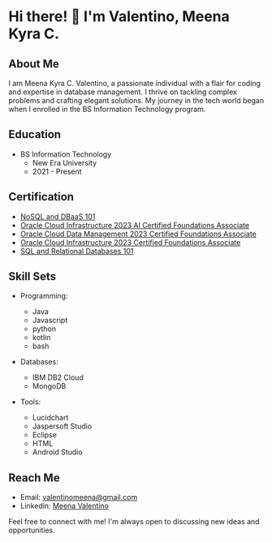 # Hi there! 👋 I'm Valentino, Meena Kyra C.

## About Me

I am Meena Kyra C. Valentino, a passionate individual with a flair for coding and expertise in database management. I thrive on tackling complex problems and crafting elegant solutions. My journey in the tech world began when I enrolled in the BS Information Technology program.

## Education

- BS Information Technology
  - New Era University
  - 2021 - Present

## Certification

- [NoSQL and DBaaS 101](https://courses.cognitiveclass.ai/certificates/2b707e9a0b414532969d7df7cabe640f)
- [Oracle Cloud Infrastructure 2023 AI Certified Foundations Associate](https://catalog-education.oracle.com/pls/certview/sharebadge?id=A3168DD5E0BCD5000361CF9C7F9AAF7AF4919441D7242890689B99CACE10F6D0&fbclid=IwAR2qpcwmlA-nEM2f4XRofqk23Lw3hHbHsqWcgNG2aJl_eZvcuJ8b3PT1OYg)
- [Oracle Cloud Data Management 2023 Certified Foundations Associate](https://catalog-education.oracle.com/pls/certview/sharebadge?id=E115C82561154B074C12677577069FD37387DCC54030AC66DFC339BF60CD75A3)
- [Oracle Cloud Infrastructure 2023 Certified Foundations Associate](https://catalog-education.oracle.com/pls/certview/sharebadge?id=E8FE207FC1E69149A58977551E577E605DB6EDEDD7EF6197A50574D4A2F60DAA&fbclid=IwAR2vmH2ZtmxR8d06pcvA57v4NdR87WA8cNeYQYUgVOGFCN0X-wEIMbe9Jds)
- [SQL and Relational Databases 101](https://courses.cognitiveclass.ai/certificates/afa43f6a012648f49e64da56afaffc72)

## Skill Sets

- Programming:
  - Java
  - Javascript
  - python
  - kotlin
  - bash

- Databases:
  - IBM DB2 Cloud
  - MongoDB

- Tools:
  - Lucidchart
  - Jaspersoft Studio
  - Eclipse
  - HTML
  - Android Studio

## Reach Me
- Email: valentinomeena@gmail.com
- Linkedin: [Meena Valentino](https://www.linkedin.com/in/meena-valentino-2688b92a3/)
  
Feel free to connect with me! I'm always open to discussing new ideas and opportunities.

[certification_link1]: # "Hyperlink to NoSQL and DBaaS 101"
[certification_link2]: # "Hyperlink to Oracle Cloud Infrastructure 2023 AI Certified Foundations Associate certification"
[certification_link3]: # "Hyperlink to Oracle Cloud Data Management 2023 Certified Foundations Associate certification"
[certification_link4]: # "Hyperlink to Oracle Cloud Infrastructure 2023 Certified Foundations Associate certification"
[certification_link5]: # "Hyperlink to SQL and Relational Databases 101 certification"
